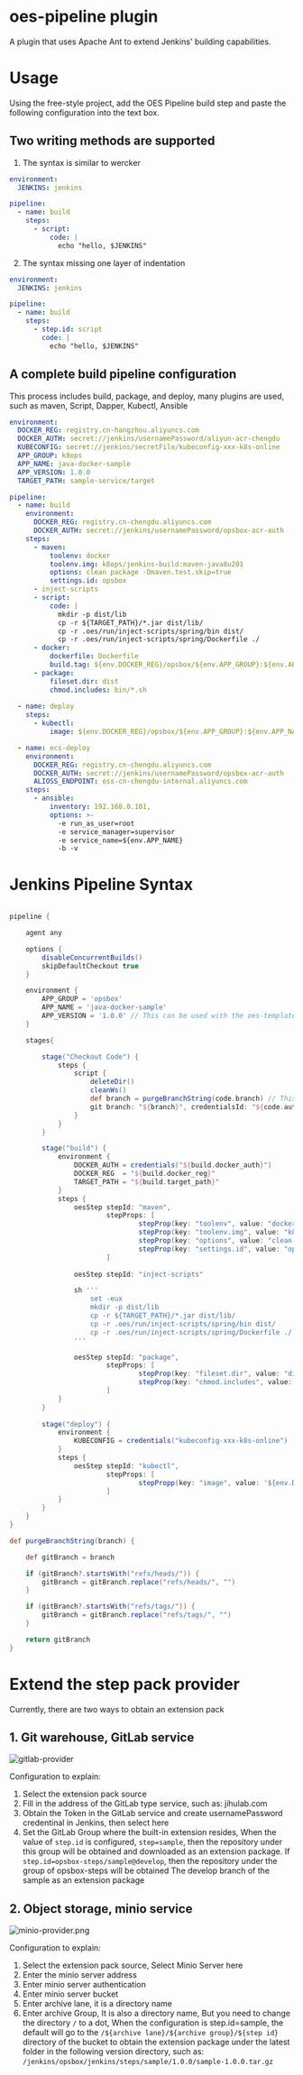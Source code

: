 # oes-pipeline plugin

A plugin that uses Apache Ant to extend Jenkins' building capabilities.

# Usage

Using the free-style project, add the OES Pipeline build step and paste the following configuration into the text box.

## Two writing methods are supported

1. The syntax is similar to wercker

```yaml
environment:
  JENKINS: jenkins

pipeline:
  - name: build
    steps:
      - script: 
          code: |
            echo "hello, $JENKINS"
```

2. The syntax missing one layer of indentation

```yaml
environment:
  JENKINS: jenkins

pipeline:
  - name: build
    steps:
      - step.id: script 
        code: |
          echo "hello, $JENKINS"
```

## A complete build pipeline configuration

This process includes build, package, and deploy, many plugins are used, such as maven, Script, Dapper, Kubectl, Ansible

```yaml
environment:
  DOCKER_REG: registry.cn-hangzhou.aliyuncs.com
  DOCKER_AUTH: secret://jenkins/usernamePassword/aliyun-acr-chengdu
  KUBECONFIG: secret://jenkins/secretFile/kubeconfig-xxx-k8s-online
  APP_GROUP: k8ops
  APP_NAME: java-docker-sample
  APP_VERSION: 1.0.0
  TARGET_PATH: sample-service/target

pipeline:
  - name: build
    environment:
      DOCKER_REG: registry.cn-chengdu.aliyuncs.com
      DOCKER_AUTH: secret://jenkins/usernamePassword/opsbox-acr-auth
    steps:
      - maven:
          toolenv: docker
          toolenv.img: k8ops/jenkins-build:maven-java8u201
          options: clean package -Dmaven.test.skip=true
          settings.id: opsbox
      - inject-scripts
      - script:
          code: |
            mkdir -p dist/lib
            cp -r ${TARGET_PATH}/*.jar dist/lib/
            cp -r .oes/run/inject-scripts/spring/bin dist/
            cp -r .oes/run/inject-scripts/spring/Dockerfile ./
      - docker:
          dockerfile: Dockerfile
          build.tag: ${env.DOCKER_REG}/opsbox/${env.APP_GROUP}:${env.APP_NAME}-v${env.APP_VERSION}
      - package:
          fileset.dir: dist
          chmod.includes: bin/*.sh
          
  - name: deploy
    steps:
      - kubectl:
          image: ${env.DOCKER_REG}/opsbox/${env.APP_GROUP}:${env.APP_NAME}-v${env.APP_VERSION}

  - name: ecs-deploy
    environment:
      DOCKER_REG: registry.cn-chengdu.aliyuncs.com
      DOCKER_AUTH: secret://jenkins/usernamePassword/opsbox-acr-auth
      ALIOSS_ENDPOINT: oss-cn-chengdu-internal.aliyuncs.com
    steps:
      - ansible:
          inventory: 192.168.0.101,
          options: >-
            -e run_as_user=root
            -e service_manager=supervisor
            -e service_name=${env.APP_NAME}
            -b -v
```

# Jenkins Pipeline Syntax

```groovy

pipeline {

    agent any

    options {
        disableConcurrentBuilds()
        skipDefaultCheckout true
    }

    environment {
        APP_GROUP = 'opsbox'
        APP_NAME = 'java-docker-sample'
        APP_VERSION = '1.0.0' // This can be used with the oes-template plugin to implement flexible version numbers through variables
    }

    stages{

        stage("Checkout Code") {
            steps {
                script {
                    deleteDir()
                    cleanWs()
                    def branch = purgeBranchString(code.branch) // This 'code' imports variable objects using the oes-template plugin
                    git branch: "${branch}", credentialsId: "${code.auth}", url: "${code.url}"
                }
            }
        }

        stage("build") {
            environment {
                DOCKER_AUTH = credentials("${build.docker_auth}")
                DOCKER_REG  = "${build.docker_reg}"
                TARGET_PATH = "${build.target_path}"
            }
            steps {
                oesStep stepId: "maven",
                        stepProps: [
                                stepProp(key: "toolenv", value: "docker"),
                                stepProp(key: "toolenv.img", value: "k8ops/jenkins-build:maven-java8u201"),
                                stepProp(key: "options", value: "clean package -Dmaven.test.skip=true"),
                                stepProp(key: "settings.id", value: "opsbox")
                        ]
                
                oesStep stepId: "inject-scripts"

                sh '''
                    set -eux
                    mkdir -p dist/lib
                    cp -r ${TARGET_PATH}/*.jar dist/lib/
                    cp -r .oes/run/inject-scripts/spring/bin dist/
                    cp -r .oes/run/inject-scripts/spring/Dockerfile ./
                '''

                oesStep stepId: "package",
                        stepProps: [
                                stepProp(key: "fileset.dir", value: "dist"),
                                stepProp(key: "chmod.includes", value: "bin/*.sh")
                        ]
            }
        }
        
        stage("deploy") {
            environment {
                KUBECONFIG = credentials("kubeconfig-xxx-k8s-online")
            }
            steps {                
                oesStep stepId: "kubectl",
                        stepProps: [
                                stepPropp(key: "image", value: '${env.DOCKER_REG}/opsbox/${env.APP_GROUP}:${env.APP_NAME}-v${env.APP_VERSION}')
                        ]
            }
        }
    }
}

def purgeBranchString(branch) {

    def gitBranch = branch

    if (gitBranch?.startsWith("refs/heads/")) {
        gitBranch = gitBranch.replace("refs/heads/", "")
    }

    if (gitBranch?.startsWith("refs/tags/")) {
        gitBranch = gitBranch.replace("refs/tags/", "")
    }

    return gitBranch
}

```

# Extend the step pack provider

Currently, there are two ways to obtain an extension pack

## 1. Git warehouse, GitLab service

![gitlab-provider](docs/images/gitlab-provider.png)

Configuration to explain:

1. Select the extension pack source
2. Fill in the address of the GitLab type service, such as: jihulab.com
3. Obtain the Token in the GitLab service and create usernamePassword credentinal in Jenkins, then select here
4. Set the GitLab Group where the built-in extension resides, When the value of `step.id` is configured, `step=sample`, then the repository under this group will be obtained and downloaded as an extension package. If `step.id=opsbox-steps/sample@develop`, then the repository under the group of opsbox-steps will be obtained The develop branch of the sample as an extension package

## 2. Object storage, minio service

![minio-provider.png](docs/images/minio-provider.png)

Configuration to explain:

1. Select the extension pack source, Select Minio Server here
2. Enter the minio server address
3. Enter minio server authentication
4. Enter minio server bucket
5. Enter archive lane, it is a directory name
6. Enter archive Group, It is also a directory name,
   But you need to change the directory `/` to a dot, When the configuration is step.id=sample, the default will go to the `/${archive lane}/${archive group}/${step id}` directory of the bucket to obtain the extension package under the latest folder in the following version directory, such as: `/jenkins/opsbox/jenkins/steps/sample/1.0.0/sample-1.0.0.tar.gz`
